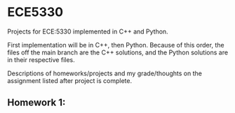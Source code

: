 # ECE5330
Projects for ECE:5330 implemented in C++ and Python. 

First implementation will be in C++, then Python. Because of this order, the files off the main branch are the C++ solutions, and the Python solutions are in their respective files.

Descriptions of homeworks/projects and my grade/thoughts on the assignment listed after project is complete.

## Homework 1:


